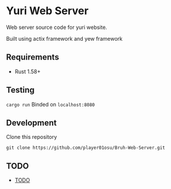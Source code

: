 # Yuri Web Server

Web server source code for yuri website.

Built using actix framework and yew framework

## Requirements

- Rust 1.58+

## Testing

`cargo run`
Binded on `localhost:8080`

## Development

Clone this repository

`git clone https://github.com/player01osu/Bruh-Web-Server.git`

## TODO

- [TODO](TODO.md)
